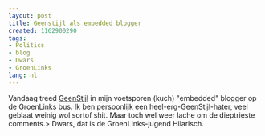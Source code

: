 ```yaml
---
layout: post
title: Geenstijl als embedded blogger
created: 1162900290
tags:
- Politics
- blog
- Dwars
- GroenLinks
lang: nl
---
```

Vandaag treed [GeenStijl](http://www.geenstijl.nl/mt/archieven/014559.html) in mijn voetsporen (kuch) "embedded" blogger op de GroenLinks bus. Ik ben persoonlijk een heel-erg-GeenStijl-hater, veel geblaat weinig wol sortof shit. Maar toch wel weer lache om de dieptrieste comments.>  Dwars, dat is de GroenLinks-jugend Hilarisch.<!--break-->
